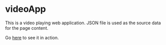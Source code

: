 # videoApp

This is a video playing web application.
JSON file is used as the source data for the page content. 

Go [here](https://kseniavishnikina.github.io/videoApp/) to see it in action.

